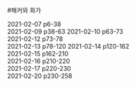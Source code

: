 #해커와 화가

2021-02-07 p6-38  
2021-02-09 p38-63
2021-02-10 p63-73  
2021-02-12 p73-78  
2021-02-13 p78-120 
2021-02-14 p120-162  
2021-02-15 p162-210  
2021-02-16 p210-220  
2021-02-17 p220-230  
2021-02-20 p230-258   
